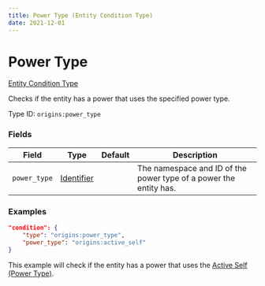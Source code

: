 ```yaml
---
title: Power Type (Entity Condition Type)
date: 2021-12-01
---
```


# Power Type

[Entity Condition Type](../entity_condition_types.md)

Checks if the entity has a power that uses the specified power type.

Type ID: `origins:power_type`


### Fields

Field | Type | Default | Description
------|------|---------|------------
`power_type` | [Identifier](../data_types/identifier.md) | | The namespace and ID of the power type of a power the entity has.


### Examples

```json
"condition": {
    "type": "origins:power_type",
    "power_type": "origins:active_self"
}
```

This example will check if the entity has a power that uses the [Active Self (Power Type)](../power_types/active_self.md).
